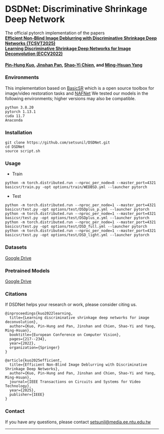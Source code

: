 # DSDNet: Discriminative Shrinkage Deep Network

The official pytorch implementation of the papers  
**[Efficient Non-Blind Image Deblurring with Discriminative Shrinkage Deep Networks (TCSVT2025)](https://ieeexplore.ieee.org/document/10937503)**  
**[Learning Discriminative Shrinkage Deep Networks for Image Deconvolution (ECCV2022)](https://arxiv.org/abs/2111.13876)**

#### [**Pin-Hung Kuo**](https://setsunil.github.io/), [Jinshan Pan](https://jspan.github.io/), [Shao-Yi Chien](https://www.ee.ntu.edu.tw/profile1.php?teacher_id=943013&p=3), and [Ming-Hsuan Yang](https://faculty.ucmerced.edu/mhyang/)

### Environments
This implementation based on [BasicSR](https://github.com/xinntao/BasicSR) which is a open source toolbox for image/video restoration tasks and [NAFNet](https://github.com/megvii-research/NAFNet)
We tested our models in the following environments; higher versions may also be compatible.
```
python 3.8.20
pytorch 1.13.1
cuda 11.7
Anaconda
```
### Installation
```
git clone https://github.com/setsunil/DSDNet.git
cd DSDNet
source script.sh
```

### Usage
* Train
```
python -m torch.distributed.run --nproc_per_node=8 --master_port=4321 basicsr/train.py -opt options/train/WEDBSD.yml --launcher pytorch
```

* Test
```
python -m torch.distributed.run --nproc_per_node=1 --master_port=4321 basicsr/test.py -opt options/test/DSDplus_p.yml --launcher pytorch
python -m torch.distributed.run --nproc_per_node=1 --master_port=4321 basicsr/test.py -opt options/test/DSDplus_e.yml --launcher pytorch
python -m torch.distributed.run --nproc_per_node=1 --master_port=4321 basicsr/test.py -opt options/test/DSD_full.yml --launcher pytorch
python -m torch.distributed.run --nproc_per_node=1 --master_port=4321 basicsr/test.py -opt options/test/DSD_light.yml --launcher pytorch
```

### Datasets
[Google Drive](https://drive.google.com/file/d/1qNOTgEvm6Ag06YEc9b3iX2Zc9ZuIyTU1/view?usp=drive_link)

### Pretrained Models
[Google Drive](https://drive.google.com/file/d/1cZZ8Y6_z76_GSsBJAw50QFWZ8Clx8uou/view?usp=drive_link)

### Citations
If DSDNet helps your research or work, please consider citing us.

```
@inproceedings{kuo2022learning,
  title={Learning discriminative shrinkage deep networks for image deconvolution},
  author={Kuo, Pin-Hung and Pan, Jinshan and Chien, Shao-Yi and Yang, Ming-Hsuan},
  booktitle={European Conference on Computer Vision},
  pages={217--234},
  year={2022},
  organization={Springer}
}
```
```
@article{kuo2025efficient,
  title={Efficient Non-Blind Image Deblurring with Discriminative Shrinkage Deep Networks},
  author={Kuo, Pin-Hung and Pan, Jinshan and Chien, Shao-Yi and Yang, Ming-Hsuan},
  journal={IEEE Transactions on Circuits and Systems for Video Technology},
  year={2025},
  publisher={IEEE}
}
```

### Contact

If you have any questions, please contact setsunil@media.ee.ntu.edu.tw

---
<!--
<details>
<summary>statistics</summary>

![visitors](https://visitor-badge.glitch.me/badge?page_id=megvii-research/NAFNet)

</details>

-->